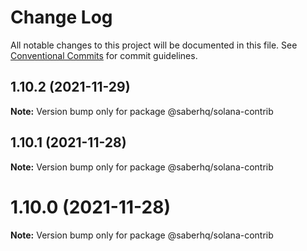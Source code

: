 # Change Log

All notable changes to this project will be documented in this file.
See [Conventional Commits](https://conventionalcommits.org) for commit guidelines.

## 1.10.2 (2021-11-29)

**Note:** Version bump only for package @saberhq/solana-contrib





## 1.10.1 (2021-11-28)

**Note:** Version bump only for package @saberhq/solana-contrib





# 1.10.0 (2021-11-28)

**Note:** Version bump only for package @saberhq/solana-contrib
